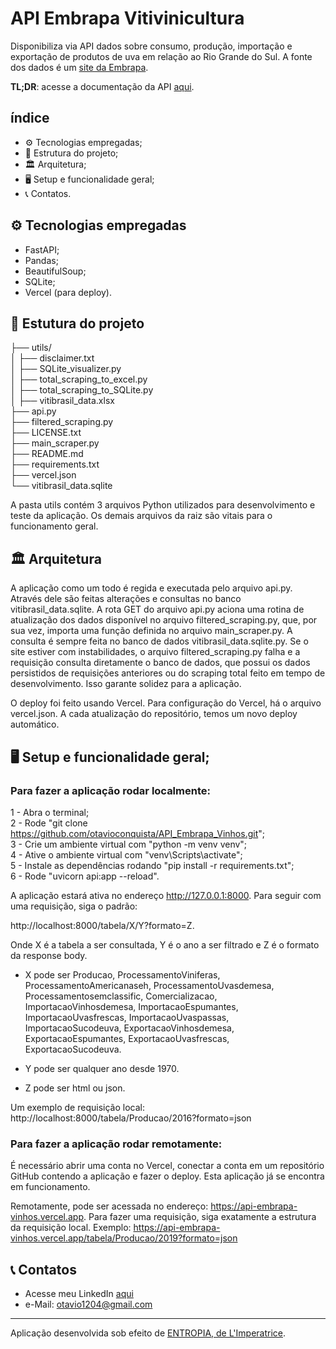 # API Embrapa Vitivinicultura

Disponibiliza via API dados sobre consumo, produção, importação e exportação de produtos de uva em relação ao Rio Grande do Sul.
A fonte dos dados é um [site da Embrapa](http://vitibrasil.cnpuv.embrapa.br/).

**TL;DR**: acesse a documentação da API [aqui](https://api-embrapa-vinhos.vercel.app/docs). 

## índice

- ⚙️ Tecnologias empregadas;
- 📁 Estrutura do projeto;
- 🏛️ Arquitetura;
- 🖥️ Setup e funcionalidade geral;
- 📞 Contatos.

## ⚙️ Tecnologias empregadas

- FastAPI;
- Pandas;
- BeautifulSoup;
- SQLite;
- Vercel (para deploy).

## 📁 Estutura do projeto

├── utils/  
│   ├── disclaimer.txt  
│   ├── SQLite_visualizer.py  
│   ├── total_scraping_to_excel.py  
│   ├── total_scraping_to_SQLite.py  
│   ├── vitibrasil_data.xlsx  
├── api.py  
├── filtered_scraping.py  
├── LICENSE.txt  
├── main_scraper.py  
├── README.md  
├── requirements.txt  
├── vercel.json  
└── vitibrasil_data.sqlite  

A pasta utils contém 3 arquivos Python utilizados para desenvolvimento e teste da aplicação. Os demais arquivos da raiz são vitais para o funcionamento geral.

## 🏛️ Arquitetura

A aplicação como um todo é regida e executada pelo arquivo api.py. Através dele são feitas alterações e consultas no banco vitibrasil_data.sqlite. A rota GET do arquivo api.py aciona uma rotina de atualização dos dados disponível no arquivo filtered_scraping.py, que, por sua vez, importa uma função definida no arquivo main_scraper.py. A consulta é sempre feita no banco de dados vitibrasil_data.sqlite.py. Se o site estiver com instabilidades, o arquivo filtered_scraping.py falha e a requisição consulta diretamente o banco de dados, que possui os dados persistidos de requisições anteriores ou do scraping total feito em tempo de desenvolvimento. Isso garante solidez para a aplicação.

O deploy foi feito usando Vercel. Para configuração do Vercel, há o arquivo vercel.json. A cada atualização do repositório, temos um novo deploy automático.

## 🖥️ Setup e funcionalidade geral;

### Para fazer a aplicação rodar localmente:

1 - Abra o terminal;  
2 - Rode "git clone https://github.com/otavioconquista/API_Embrapa_Vinhos.git";  
3 - Crie um ambiente virtual com "python -m venv venv";  
4 - Ative o ambiente virtual com "venv\Scripts\activate";  
5 - Instale as dependências rodando "pip install -r requirements.txt";  
6 - Rode "uvicorn api:app --reload".  

A aplicação estará ativa no endereço http://127.0.0.1:8000. Para seguir com uma requisição, siga o padrão:

http://localhost:8000/tabela/X/Y?formato=Z.

Onde X é a tabela a ser consultada, Y é o ano a ser filtrado e Z é o formato da response body.

- X pode ser Producao, ProcessamentoViniferas, ProcessamentoAmericanaseh, ProcessamentoUvasdemesa, Processamentosemclassific, Comercializacao, ImportacaoVinhosdemesa, ImportacaoEspumantes, ImportacaoUvasfrescas, ImportacaoUvaspassas, ImportacaoSucodeuva, ExportacaoVinhosdemesa, ExportacaoEspumantes, ExportacaoUvasfrescas, ExportacaoSucodeuva.

- Y pode ser qualquer ano desde 1970.

- Z pode ser html ou json.

Um exemplo de requisição local: http://localhost:8000/tabela/Producao/2016?formato=json

### Para fazer a aplicação rodar remotamente:

É necessário abrir uma conta no Vercel, conectar a conta em um repositório GitHub contendo a aplicação e fazer o deploy. Esta aplicação já se encontra em funcionamento.

Remotamente, pode ser acessada no endereço: https://api-embrapa-vinhos.vercel.app. Para fazer uma requisição, siga exatamente a estrutura da requisição local. Exemplo: https://api-embrapa-vinhos.vercel.app/tabela/Producao/2019?formato=json

## 📞 Contatos

- Acesse meu LinkedIn [aqui](https://www.linkedin.com/in/otavioconquista)
- e-Mail: otavio1204@gmail.com

---

Aplicação desenvolvida sob efeito de [ENTROPIA, de L'Imperatrice](https://open.spotify.com/track/7dzlMlXxwC2vhpKsfhM6S5?si=6d3a3c1fe5ca4fb4).